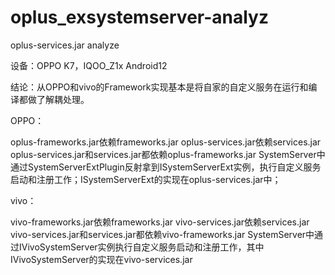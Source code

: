 # oplus_exsystemserver-analyz
oplus-services.jar analyze

设备：OPPO K7，IQOO_Z1x Android12

结论：从OPPO和vivo的Framework实现基本是将自家的自定义服务在运行和编译都做了解耦处理。

OPPO：

oplus-frameworks.jar依赖frameworks.jar
oplus-services.jar依赖services.jar
oplus-services.jar和services.jar都依赖oplus-frameworks.jar
       SystemServer中通过SystemServerExtPlugin反射拿到ISystemServerExt实例，执行自定义服务启动和注册工作；ISystemServerExt的实现在oplus-services.jar中；

 

vivo：

vivo-frameworks.jar依赖frameworks.jar
vivo-services.jar依赖services.jar
vivo-services.jar和services.jar都依赖vivo-frameworks.jar
       SystemServer中通过IVivoSystemServer实例执行自定义服务启动和注册工作，其中IVivoSystemServer的实现在vivo-services.jar
